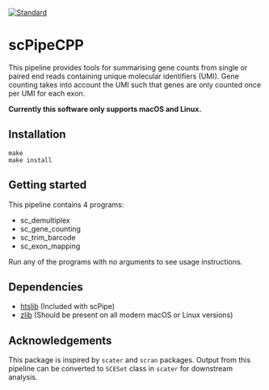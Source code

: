 [![Standard](https://img.shields.io/badge/c%2B%2B-11-blue.svg)](https://en.wikipedia.org/wiki/C%2B%2B#Standardization)

# scPipeCPP
This pipeline provides tools for summarising gene counts from single or paired end reads containing unique molecular identifiers (UMI). Gene counting takes into account the UMI such that genes are only counted once per UMI for each exon.

**Currently this software only supports macOS and Linux.**

## Installation
```
make
make install
```
## Getting started
This pipeline contains 4 programs:

* sc_demultiplex
* sc_gene_counting
* sc_trim_barcode
* sc_exon_mapping

Run any of the programs with no arguments to see usage instructions.

## Dependencies
* [htslib](https://github.com/samtools/htslib) (Included with scPipe)
* [zlib](https://github.com/madler/zlib) (Should be present on all modern macOS or Linux versions)

## Acknowledgements
This package is inspired by `scater` and `scran` packages. Output from this pipeline can be converted to `SCESet` class in `scater` for downstream analysis.
